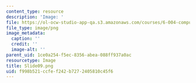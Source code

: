 ```yaml
---
content_type: resource
description: 'Image: '
file: https://ol-ocw-studio-app-qa.s3.amazonaws.com/courses/6-004-computation-structures-spring-2017/f998b521ccfef242b7272405810c45f6_Slide09.png
file_type: image/png
image_metadata:
  caption: ''
  credit: ''
  image-alt: ''
parent_uid: 1ce0a254-f5ec-8356-abea-088ff937a0ac
resourcetype: Image
title: Slide09.png
uid: f998b521-ccfe-f242-b727-2405810c45f6
---
```


